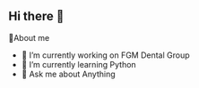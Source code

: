 ## Hi there 👋

🚀About me

- 🔭 I’m currently working on FGM Dental Group
- 🌱 I’m currently learning Python
- 💬 Ask me about Anything

